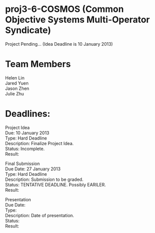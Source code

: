 proj3-6-COSMOS (Common Objective Systems Multi-Operator Syndicate)
==============

  
Project Pending... (Idea Deadline is 10 January 2013)


Team Members
==============
Helen Lin<br>
Jared Yuen<br>
Jason Zhen<br>
Julie Zhu


Deadlines:
==============

Project Idea<br>
Due: 10 January 2013<br>
Type: Hard Deadline<br>
Description: Finalize Project Idea.<br>
Status: Incomplete.<br>
Result:<br>

Final Submission<br>
Due Date: 27 January 2013<br>
Type: Hard Deadline<br>
Description: Submission to be graded.<br>
Status: TENTATIVE DEADLINE. Possibly EARILER.<br>
Result:<br>

Presentation<br>
Due Date: <br>
Type: <br>
Description: Date of presentation.<br>
Status: <br>
Result: <br>
